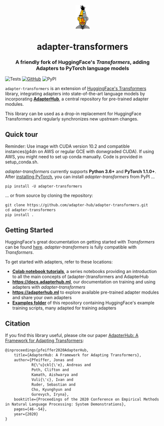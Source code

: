 <p align="center">
<img style="vertical-align:middle" src="https://raw.githubusercontent.com/Adapter-Hub/adapter-transformers/master/adapter_docs/logo.png" />
</p>
<h1 align="center">
<span>adapter-transformers</span>
</h1>

<h3 align="center">
A friendly fork of HuggingFace's <i>Transformers</i>, adding Adapters to PyTorch language models
</h3>

![Tests](https://github.com/Adapter-Hub/adapter-transformers/workflows/Tests/badge.svg)
[![GitHub](https://img.shields.io/github/license/adapter-hub/adapter-transformers.svg?color=blue)](https://github.com/adapter-hub/adapter-transformers/blob/master/LICENSE)
![PyPI](https://img.shields.io/pypi/v/adapter-transformers)

`adapter-transformers` is an extension of [HuggingFace's Transformers](https://github.com/huggingface/transformers) library, integrating adapters into state-of-the-art language models by incorporating **[AdapterHub](https://adapterhub.ml)**, a central repository for pre-trained adapter modules.

This library can be used as a drop-in replacement for HuggingFace Transformers and regularly synchronizes new upstream changes.

## Quick tour

Reminder: Use image with CUDA version 10.2 and compatible instances(g4dn on AWS or regular GCE with donwgraded CUDA). If using AWS, you might need to set up conda manually. Code is provided in setup_conda.sh.

_adapter-transformers_ currently supports **Python 3.6+** and **PyTorch 1.1.0+**.
After [installing PyTorch](https://pytorch.org/get-started/locally/), you can install _adapter-transformers_ from PyPI ...

```
pip install -U adapter-transformers
```

... or from source by cloning the repository:

```
git clone https://github.com/adapter-hub/adapter-transformers.git
cd adapter-transformers
pip install .
```

## Getting Started

HuggingFace's great documentation on getting started with _Transformers_ can be found [here](https://huggingface.co/transformers/index.html). _adapter-transformers_ is fully compatible with _Transformers_.

To get started with adapters, refer to these locations:

- **[Colab notebook tutorials](https://github.com/Adapter-Hub/adapter-transformers/tree/master/notebooks)**, a series notebooks providing an introduction to all the main concepts of (adapter-)transformers and AdapterHub
- **https://docs.adapterhub.ml**, our documentation on training and using adapters with _adapter-transformers_
- **https://adapterhub.ml** to explore available pre-trained adapter modules and share your own adapters
- **[Examples folder](https://github.com/Adapter-Hub/adapter-transformers/tree/master/examples)** of this repository containing HuggingFace's example training scripts, many adapted for training adapters


## Citation

If you find this library useful, please cite our paper [AdapterHub: A Framework for Adapting Transformers](https://arxiv.org/abs/2007.07779):

```
@inproceedings{pfeiffer2020AdapterHub,
    title={AdapterHub: A Framework for Adapting Transformers},
    author={Pfeiffer, Jonas and
            R{\"u}ckl{\'e}, Andreas and
            Poth, Clifton and
            Kamath, Aishwarya and
            Vuli{\'c}, Ivan and
            Ruder, Sebastian and
            Cho, Kyunghyun and
            Gurevych, Iryna},
    booktitle={Proceedings of the 2020 Conference on Empirical Methods in Natural Language Processing: System Demonstrations},
    pages={46--54},
    year={2020}
}
```
